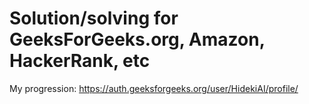 # Solution/solving for GeeksForGeeks.org, Amazon, HackerRank, etc

My progression: https://auth.geeksforgeeks.org/user/HidekiAI/profile/
